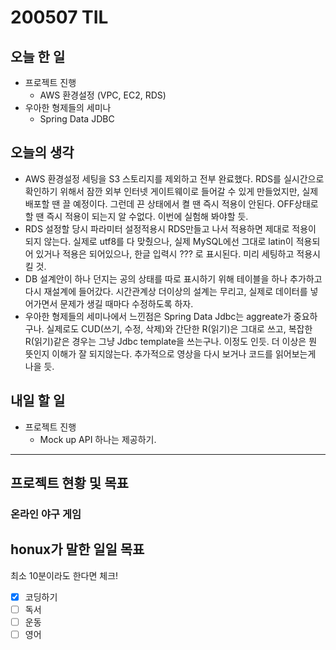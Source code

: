 # 200507 TIL

## 오늘 한 일

- 프로젝트 진행
  - AWS 환경설정 (VPC, EC2, RDS)
- 우아한 형제들의 세미나
  - Spring Data JDBC

## 오늘의 생각

- AWS 환경설정 세팅을 S3 스토리지를 제외하고 전부 완료했다. RDS를 실시간으로 확인하기 위해서 잠깐 외부 인터넷 게이트웨이로 들어갈 수 있게 만들었지만, 실제 배포할 땐 끌 예정이다. 그런데 끈 상태에서 켤 땐 즉시 적용이 안된다. OFF상태로 할 땐 즉시 적용이 되는지 알 수없다. 이번에 실험해 봐야할 듯.
- RDS 설정할 당시 파라미터 설정적용시 RDS만들고 나서 적용하면 제대로 적용이 되지 않는다. 실제로 utf8를 다 맞췄으나, 실제 MySQL에선 그대로 latin이 적용되어 있거나 적용은 되어있으나, 한글 입력시 ??? 로 표시된다. 미리 세팅하고 적용시킬 것.
- DB 설계안이 하나 던지는 공의 상태를 따로 표시하기 위해 테이블을 하나 추가하고 다시 재설계에 들어갔다. 시간관계상 더이상의 설계는 무리고, 실제로 데이터를 넣어가면서 문제가 생길 때마다 수정하도록 하자.
- 우아한 형제들의 세미나에서 느낀점은 Spring Data Jdbc는 aggreate가 중요하구나. 실제로도 CUD(쓰기, 수정, 
  삭제)와 간단한 R(읽기)은 그대로 쓰고, 복잡한 R(읽기)같은 경우는 그냥 Jdbc template을 쓰는구나. 이정도 인듯. 더 이상은 뭔 뜻인지 이해가 잘 되지않는다. 추가적으로 영상을 다시 보거나 코드를 읽어보는게 나을 듯.

## 내일 할 일

- 프로젝트 진행
  - Mock up API 하나는 제공하기.

------

## 프로젝트 현황 및 목표

### 온라인 야구 게임

## honux가 말한 일일 목표

최소 10분이라도 한다면 체크!

- [x] 코딩하기
- [ ] 독서
- [ ] 운동
- [ ] 영어